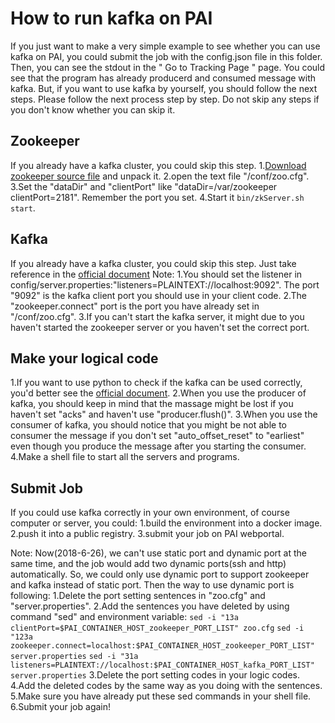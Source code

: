 How to run kafka on PAI
===
If you just want to make a very simple example to see whether you can use kafka on PAI, you could submit the job with the config.json file in this folder. Then, you can see the stdout in the "
Go to Tracking Page " page. You could see that the program has already producerd and consumed message with kafka. 
But, if you want to use kafka by yourself, you should follow the next steps.
Please follow the next process step by step. Do not skip any steps if you don't know whether you can skip it.

Zookeeper
---
If you already have a kafka cluster, you could skip this step.
1.[Download zookeeper source file](https://zookeeper.apache.org/doc/r3.1.2/zookeeperStarted.html) and unpack it.
2.open the text file "/conf/zoo.cfg".
3.Set the "dataDir" and "clientPort" like "dataDir=/var/zookeeper clientPort=2181". Remember the port you set.
4.Start it `bin/zkServer.sh start`.

Kafka
---
If you already have a kafka cluster, you could skip this step.
Just take reference in the [official document](https://www.tutorialspoint.com/apache_kafka/apache_kafka_installation_steps.html)
Note:
1.You should set the listener in config/server.properties:"listeners=PLAINTEXT://localhost:9092". The port "9092" is the kafka client port you should use in your client code.
2.The "zookeeper.connect" port is the port you have already set in "/conf/zoo.cfg".
3.If you can't start the kafka server, it might due to you haven't started the zookeeper server or you haven't set the correct port.

Make your logical code
---
1.If you want to use python to check if the kafka can be used correctly, you'd better see the [official document](https://kafka-python.readthedocs.io/en/master/).
2.When you use the producer of kafka, you should keep in mind that the massage might be lost if you haven't set "acks" and haven't use "producer.flush()".
3.When you use the consumer of kafka, you should notice that you might be not able to consumer the message if you don't set "auto_offset_reset" to "earliest" even though you produce the message after you starting the consumer.
4.Make a shell file to start all the servers and programs.

Submit Job
---
If you could use kafka correctly in your own environment, of course computer or server, you could:
1.build the environment into a docker image.
2.push it into a public registry.
3.submit your job on PAI webportal.

Note:
Now(2018-6-26), we can't use static port and dynamic port at the same time, and the job would add two dynamic ports(ssh and http) automatically. So, we could only use dynamic port to support zookeeper and kafka instead of static port. Then the way to use dynamic port is following:
1.Delete the port setting sentences in "zoo.cfg" and "server.properties".
2.Add the sentences you have deleted by using command "sed" and environment variable:
`sed -i "13a clientPort=$PAI_CONTAINER_HOST_zookeeper_PORT_LIST" zoo.cfg`
`sed -i "123a zookeeper.connect=localhost:$PAI_CONTAINER_HOST_zookeeper_PORT_LIST" server.properties`
`sed -i "31a listeners=PLAINTEXT://localhost:$PAI_CONTAINER_HOST_kafka_PORT_LIST" server.properties`
3.Delete the port setting codes in your logic codes.
4.Add the deleted codes by the same way as you doing with the sentences.
5.Make sure you have already put these sed commands in your shell file.
6.Submit your job again!
